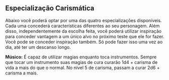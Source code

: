 ## Especialização Carismática

Abaixo você poderá optar por uma das quatro especializações disponíveis. Cada uma concederá características diferentes ao seu personagem. Além disso, independentemente da escolha feita, você poderá utilizar inspiração para conceder vantagem a um único alvo no próximo teste que ele for fazer. Você pode se conceder inspiração também. Só pode fazer isso uma vez ao dia, até ter um descanso longo.

**Músico:** É capaz de utilizar magias enquanto toca instrumentos. Sempre que tocar um instrumento suas magias de cura curarão 1d4 + carisma de vida a mais do que o normal. No nível 5 de carisma, passam a curar 2d6 + carisma a mais.